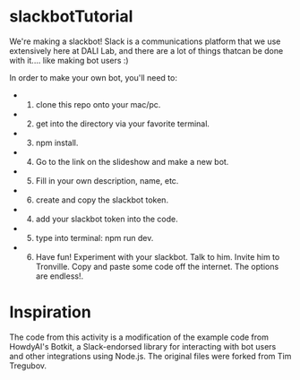 # slackbotTutorial

We're making a slackbot! Slack is a communications platform that we use extensively here at DALI Lab, and there are a lot of things thatcan be done with it.... like making bot users :)

In order to make your own bot, you'll need to:
* 1. clone this repo onto your mac/pc.
* 2. get into the directory via your favorite terminal.
* 3. npm install.
* 4. Go to the link on the slideshow and make a new bot.
* 5. Fill in your own description, name, etc.
* 6. create and copy the slackbot token.
* 4. add your slackbot token into the code.
* 5. type into terminal: npm run dev.
* 6. Have fun! Experiment with your slackbot. Talk to him. Invite him to Tronville. Copy and paste some code off the internet. The options are endless!. 

# Inspiration
The code from this activity is a modification of the example code from HowdyAI's Botkit, a Slack-endorsed library for interacting with bot users and other integrations using Node.js.
The original files were forked from Tim Tregubov.

